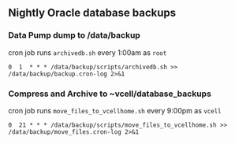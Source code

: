 ## Nightly Oracle database backups

###  Data Pump dump to /data/backup
cron job runs `archivedb.sh` every 1:00am as `root`

```
0  1  * * * /data/backup/scripts/archivedb.sh >> /data/backup/backup.cron-log 2>&1
```

### Compress and Archive to ~vcell/database_backups
cron job runs `move_files_to_vcellhome.sh` every 9:00pm as `vcell`

```
0  21 * * * /data/backup/scripts/move_files_to_vcellhome.sh >> /data/backup/move_files.cron-log 2>&1
```

